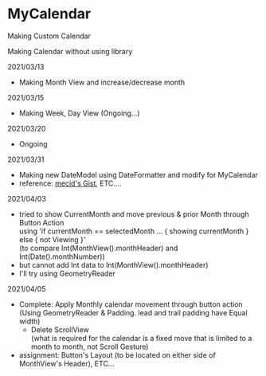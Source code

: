 # MyCalendar
Making Custom Calendar

Making Calendar without using library

2021/03/13
- Making Month View and increase/decrease month 

2021/03/15
- Making Week, Day View (Ongoing...)

2021/03/20
- Ongoing

2021/03/31
- Making new DateModel using DateFormatter and modify for MyCalendar
- reference: [mecid's Gist](https://gist.github.com/mecid/f8859ea4bdbd02cf5d440d58e936faec), ETC....

2021/04/03
- tried to show CurrentMonth and move previous & prior Month through Button Action <br>
  using 'if currentMonth == selectedMonth ... { showing currentMonth } else { not Viewing }' <br>
  (to compare Int(MonthView().monthHeader) and Int(Date().monthNumber)) <br>
- but cannot add Int data to Int(MonthView().monthHeader)
- I'll try using GeometryReader 

2021/04/05
- Complete: Apply Monthly calendar movement through button action <br>
  (Using GeometryReader & Padding. lead and trail padding have Equal width)
  - Delete ScrollView <br>
  (what is required for the calendar is a fixed move that is limited to a month to month, not Scroll Gesture)
- assignment: Button's Layout (to be located on either side of MonthView's Header), ETC...
